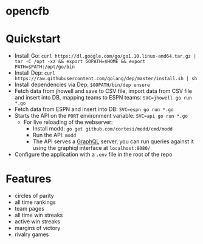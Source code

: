 opencfb
====

Quickstart
====
* Install Go: `curl https://dl.google.com/go/go1.10.linux-amd64.tar.gz | tar -C /opt -xz && export GOPATH=$HOME && export PATH=$PATH:/opt/go/bin`
* Install Dep: `curl https://raw.githubusercontent.com/golang/dep/master/install.sh | sh`
* Install dependencies via Dep: `$GOPATH/bin/dep ensure`
* Fetch data from jhowell and save to CSV file, import data from CSV file and insert into DB, mapping teams to ESPN teams: `SVC=jhowell go run *.go`
* Fetch data from ESPN and insert into DB: `SVC=espn go run *.go`
* Starts the API on the `PORT` environment variable: `SVC=api go run *.go`
  * For live reloading of the webserver:
    * Install modd: `go get github.com/cortesi/modd/cmd/modd`
    * Run the API: `modd`
    * The API serves a [GraphQL](https://github.com/graphql) server, you can run queries against it using the graphiql interface at `localhost:8080/`
* Configure the application with a `.env` file in the root of the repo

Features
====
* circles of parity
* all time rankings
* team pages
* all time win streaks
* active win streaks
* margins of victory
* rivalry games
